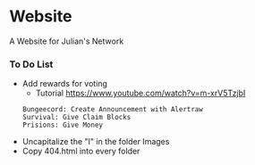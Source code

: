 # Website
A Website for Julian's Network

### To Do List
- Add rewards for voting
  - Tutorial https://www.youtube.com/watch?v=m-xrV5TzjbI
  ~~~
  Bungeecord: Create Announcement with Alertraw
  Survival: Give Claim Blocks
  Prisions: Give Money
  ~~~
- Uncapitalize the "I" in the folder Images
- Copy 404.html into every folder
